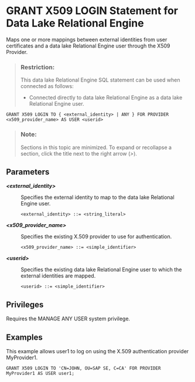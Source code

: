 <!-- loiof4aa91b2fcd44656927bb92fbc2980d4 -->

# GRANT X509 LOGIN Statement for Data Lake Relational Engine

Maps one or more mappings between external identities from user certificates and a data lake Relational Engine user through the X509 Provider.



> ### Restriction:  
> This data lake Relational Engine SQL statement can be used when connected as follows:
> 
> -   Connected directly to data lake Relational Engine as a data lake Relational Engine user.



```
GRANT X509 LOGIN TO { <external_identity> | ANY } FOR PROVIDER <x509_provider_name> AS USER <userid>
```



> ### Note:  
> Sections in this topic are minimized. To expand or recollapse a section, click the title next to the right arrow \(*\>*\).



<a name="loiof4aa91b2fcd44656927bb92fbc2980d4__section_ec3_kbd_rwb"/>

## Parameters


<dl>
<dt><b>

*<external\_identity\>*

</b></dt>
<dd>

Specifies the external identity to map to the data lake Relational Engine user.

```
<external_identity> ::= <string_literal>
```



</dd><dt><b>

*<x509\_provider\_name\>*

</b></dt>
<dd>

Specifies the existing X.509 provider to use for authentication.

```
<x509_provider_name> ::= <simple_identifier>
```



</dd><dt><b>

*<userid\>*

</b></dt>
<dd>

Specifies the existing data lake Relational Engine user to which the external identities are mapped.

```
<userid> ::= <simple_identifier>
```



</dd>
</dl>



<a name="loiof4aa91b2fcd44656927bb92fbc2980d4__section_h3s_1bd_rwb"/>

## Privileges

Requires the MANAGE ANY USER system privilege.



<a name="loiof4aa91b2fcd44656927bb92fbc2980d4__section_yq3_bbd_rwb"/>

## Examples

This example allows user1 to log on using the X.509 authentication provider MyProvider1.

```
GRANT X509 LOGIN TO 'CN=JOHN, OU=SAP SE, C=CA' FOR PROVIDER MyProvider1 AS USER user1;
```

